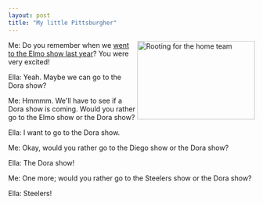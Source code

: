 ```yaml
---
layout: post
title: "My little Pittsburgher"
---
```




<p>
<a href="http://www.flickr.com/photos/cwinters/3927764890/"
title="Rooting for the home team"><img
src="http://farm3.static.flickr.com/2660/3927764890_80031a9dba_m.jpg"
width="240" height="160" alt="Rooting for the home team"
align="right" border="0" /></a>
</p>

<p>Me: Do you remember when we 
<a href="http://www.flickr.com/photos/cwinters/3208975618/">went to
the Elmo show last year</a>?  You were very excited!</p>

<p>Ella: Yeah. Maybe we can go to the Dora show?</p>

<p>Me: Hmmmm. We'll have to see if a Dora show is coming. Would
you rather go to the Elmo show or the Dora show?</p>

<p>Ella: I want to go to the Dora show.</p>

<p>Me: Okay, would you rather go to the Diego show or the Dora
show?</p>

<p>Ella: The Dora show!</p>

<p>Me: One more; would you rather go to the Steelers show or the
Dora show?</p>

<p>Ella: Steelers! <br clear="all" /></p>



